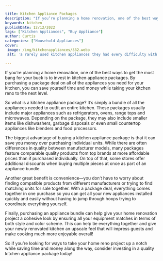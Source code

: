 ```yaml
---

title: Kitchen Appliance Packages
description: "If you’re planning a home renovation, one of the best ways to get the most bang for your buck is to invest in kitchen appliance pa...get more info"
keywords: kitchen
publishDate: 12/12/2022
tags: ["Kitchen Appliances", "Buy Appliance"]
author: Curtis
categories: ["Household Appliances"]
cover: 
 image: /img/kitchenappliances/332.webp
 alt: 'a rarely used kitchen appliances they had every difficulty with prior'

---
```


If you’re planning a home renovation, one of the best ways to get the most bang for your buck is to invest in kitchen appliance packages. By purchasing a package deal on all of the appliances you need for your kitchen, you can save yourself time and money while taking your kitchen reno to the next level. 

So what is a kitchen appliance package? It’s simply a bundle of all the appliances needed to outfit an entire kitchen. These packages usually include major appliances such as refrigerators, ovens, range tops and microwaves. Depending on the package, they may also include smaller items like dishwashers, garbage disposals or even small countertop appliances like blenders and food processors. 

The biggest advantage of buying a kitchen appliance package is that it can save you money over purchasing individual units. While there are often differences in quality between manufacturer models, many packages feature comparable quality products from top brands at more affordable prices than if purchased individually. On top of that, some stores offer additional discounts when buying multiple pieces at once as part of an appliance bundle. 

Another great benefit is convenience—you don’t have to worry about finding compatible products from different manufacturers or trying to find matching units for sale together. With a package deal, everything comes together in one purchase so you can get all your new appliances installed quickly and easily without having to jump through hoops trying to coordinate everything yourself. 

Finally, purchasing an appliance bundle can help give your home renovation project a cohesive look by ensuring all your equipment matches in terms of both style and color scheme. This can help tie everything together and give your newly renovated kitchen an upscale feel that will impress guests and make cooking much more enjoyable overall! 

So if you’re looking for ways to take your home reno project up a notch while saving time and money along the way, consider investing in a quality kitchen appliance package today!
